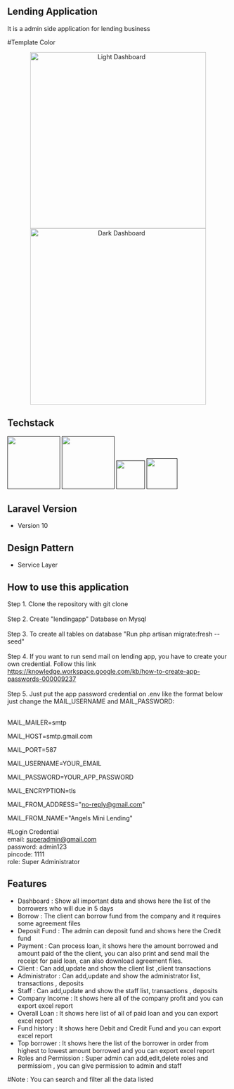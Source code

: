 ## Lending Application

It is a admin side application for lending business

#Template Color
<p align="center">
    <img src="https://github.com/mdimacusa/lendingapp-laravel-bootstrap-jquery/assets/58607617/1f731d70-8495-475e-a015-d802d1725c50" width="400" alt="Light Dashboard">
    <img src="https://github.com/mdimacusa/lendingapp-laravel-bootstrap-jquery/assets/58607617/98d7b52c-d99b-4794-b6c2-92af1dd77396" width="400" alt="Dark Dashboard">
</p>

## Techstack
<p align="left">
<a href="" target="_blank"><img src="https://github.com/mdimacusa/lending-application/assets/58607617/c9421b24-45b2-4c20-849c-7373ee673459" width="120" ></a> 
<a href="" target="_blank"><img src="https://github.com/mdimacusa/lending-application/assets/58607617/7e53f514-c87c-45aa-8a03-b14de478a9e9" width="120" ></a>
<a href="" target="_blank"><img src="https://github.com/mdimacusa/lending-application/assets/58607617/642aab6d-80c9-4096-b0e9-adf6509446a2" width="65" ></a>
<a href="" target="_blank"><img src="https://github.com/mdimacusa/lending-application/assets/58607617/30e926d3-9d76-4165-aaed-eb7a260488c6" width="70" ></a>
</p>

## Laravel Version
- Version 10

## Design Pattern
- Service Layer

## How to use this application
Step 1. Clone the repository with git clone<br><br>
Step 2. Create "lendingapp" Database on Mysql<br><br>
Step 3. To create all tables on database "Run php artisan migrate:fresh --seed"<br><br>
Step 4. If you want to run send mail on lending app, you have to create your own credential. Follow this link https://knowledge.workspace.google.com/kb/how-to-create-app-passwords-000009237<br><br>
Step 5. Just put the app password credential on .env like the format below just change the MAIL_USERNAME and MAIL_PASSWORD:<br><br>
    <p>MAIL_MAILER=smtp</p>
    <p>MAIL_HOST=smtp.gmail.com</p>
    <p>MAIL_PORT=587</p>
    <p>MAIL_USERNAME=YOUR_EMAIL</p>
    <p>MAIL_PASSWORD=YOUR_APP_PASSWORD</p>
    <p>MAIL_ENCRYPTION=tls</p>
    <p>MAIL_FROM_ADDRESS="no-reply@gmail.com"</p>
    <p>MAIL_FROM_NAME="Angels Mini Lending"</p>
    
#Login Credential    
email: superadmin@gmail.com<br>
password: admin123<br>
pincode: 1111<br>
role: Super Administrator<br>


## Features

- Dashboard : Show all important data and shows here the list of the borrowers who will due in 5 days
- Borrow : The client can borrow fund from the company and it requires some agreement files
- Deposit Fund : The admin can deposit fund and shows here the Credit fund
- Payment : Can process loan, it shows here the amount borrowed and amount paid of the the client, you can also print and send mail the receipt for paid loan, can also download agreement files.
- Client : Can add,update and show the client list ,client transactions
- Administrator : Can add,update and show the administrator list, transactions , deposits
- Staff : Can add,update and show the staff list, transactions , deposits
- Company Income : It shows here all of the company profit and you can export excel report
- Overall Loan : It shows here list of all of paid loan and you can export excel report
- Fund history : It shows here Debit and Credit Fund and you can export excel report
- Top borrower : It shows here the list of the borrower in order from highest to lowest amount borrowed and you can export excel report
- Roles and Permission : Super admin can add,edit,delete roles and permissiom , you can give permission to admin and staff
  
#Note : You can search and filter all the data listed


